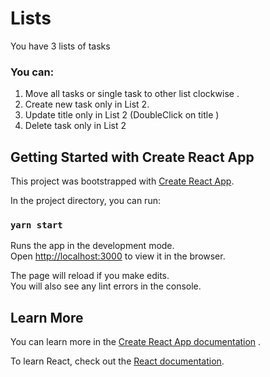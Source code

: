 # Lists 

You have 3 lists of tasks

### You can:

1) Move all tasks or single task to other list clockwise .
2) Create new task only in List 2.
3) Update title only in List 2 (DoubleClick on title )
4) Delete task only in List 2

## Getting Started with Create React App

This project was bootstrapped
with [Create React App](https://github.com/facebook/create-react-app).

In the project directory, you can run:

### `yarn start`

Runs the app in the development mode.\
Open [http://localhost:3000](http://localhost:3000) to view it in the browser.

The page will reload if you make edits.\
You will also see any lint errors in the console.

## Learn More

You can learn more in
the [Create React App documentation](https://facebook.github.io/create-react-app/docs/getting-started)
.

To learn React, check out the [React documentation](https://reactjs.org/).